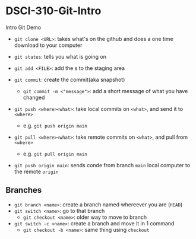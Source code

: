 # DSCI-310-Git-Intro
Intro Git Demo

- `git clone <URL>`: takes what's on the github and does a one time  download to your computer
- `git status`: tells you what is going on
- `git add <FILE>`: add the <FILE>s to the staging area
- `git commit`: create the commit(aka snapshot)
    - `git commit -m <"message">`: add a short message of what you have changed
- `git push <where><what>`: take local commits on `<what>`, and send it to `<where>`
    - e.g. `git push origin main`
- `git pull <where><what>`: take remote commits on `<what>`, and pull from `<where>`
    - e.g. `git pull origin main`
    
- `git push origin main`: sends conde from branch `main` local computer to the remote `origin`


## Branches

- `git branch <name>`: create a branch named <branch> whereever you are (`HEAD`)
- `git switch <name>`: go to that branch
    - `git checkout <name>`: older way to move to branch
- `git switch -c <name>`: create a branch and move it in 1 command
    - `git checkout -b <name>`: same thing using `checkout`